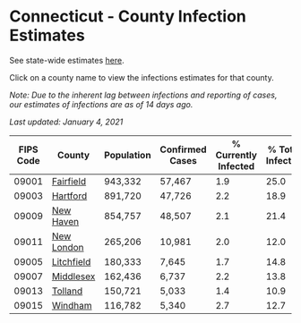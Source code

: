 # Connecticut - County Infection Estimates

See state-wide estimates [here](/infections/us-ct).

Click on a county name to view the infections estimates for that county.

*Note: Due to the inherent lag between infections and reporting of cases, our estimates of infections are as of 14 days ago.*

*Last updated: January 4, 2021*

|   FIPS Code |                   County |   Population |   Confirmed Cases |   % Currently Infected |   % Total Infected |
|-------------|--------------------------|--------------|-------------------|------------------------|--------------------|
|       09001 |   [Fairfield](fairfield) |      943,332 |            57,467 |                    1.9 |               25.0 |
|       09003 |     [Hartford](hartford) |      891,720 |            47,726 |                    2.2 |               18.9 |
|       09009 |   [New Haven](new-haven) |      854,757 |            48,507 |                    2.1 |               21.4 |
|       09011 | [New London](new-london) |      265,206 |            10,981 |                    2.0 |               12.0 |
|       09005 | [Litchfield](litchfield) |      180,333 |             7,645 |                    1.7 |               14.8 |
|       09007 |   [Middlesex](middlesex) |      162,436 |             6,737 |                    2.2 |               13.8 |
|       09013 |       [Tolland](tolland) |      150,721 |             5,033 |                    1.4 |               10.9 |
|       09015 |       [Windham](windham) |      116,782 |             5,340 |                    2.7 |               12.7 |